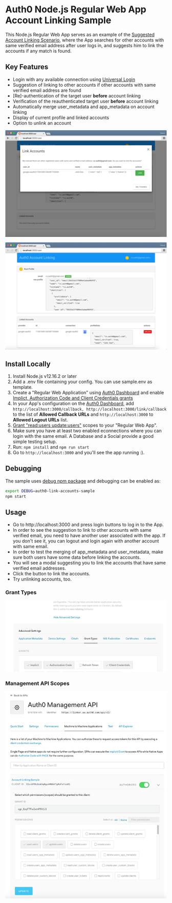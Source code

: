 # Auth0 Node.js Regular Web App Account Linking Sample

This Node.js Regular Web App serves as an example of the [Suggested Account Linking Scenario](https://auth0.com/docs/link-accounts/suggested-linking), where the App searches for other accounts with same verified email address after user logs in, and suggests him to link the accounts if any match is found.

## Key Features

- Login with any available connection using [Universal Login](https://auth0.com/docs/universal-login)
- Suggestion of linking to other accounts if other accounts with same verified email address are found
- [Re]-authentication of the target user **before** account linking
- Verification of the reauthenticated target user **before** account linking
- Automatically merge user_metadata and app_metadata on account linking
- Display of current profile and linked accounts
- Option to unlink an account

![](pngs/regular-web-app-suggest-linking.png)

![](pngs/regular-web-app-user-settings.png)

## Install Locally

1. Install Node.js v12.16.2 or later
2. Add a .env file containing your config. You can use sample.env as template.
3. Create a "Regular Web Application" using [Auth0 Dashboard](https://manage.auth0.com) and enable [Implict, Authorization Code and Client Credentials grants](#grant-types)
4. In your App's configuration on the [Auth0 Dashboard](https://manage.auth0.com), add `http://localhost:3000/callback, http://localhost:3000/link/callback` to the list of **Allowed Callback URLs** and `http://localhost:3000` to **Allowed Logout URLs** list.
5. [Grant "read:users update:users"](#management-api-scopes) scopes to your "Regular Web App".
6. Make sure you have at least two enabled econnections where you can login with the same email. A Database and a Social provide a good simple testing setup.
7. Run: `npm install` and `npm run start`
8. Go to `http://localhost:3000` and you'll see the app running :).

## Debugging

The sample uses [debug npm package](https://www.npmjs.com/package/debug) and debugging can be enabled as:

```bash
export DEBUG=auth0-link-accounts-sample
npm start
```

## Usage

- Go to http://localhost:3000 and press login buttons to log in to the App.
- In order to see the suggestion to link to other accounts with same verified email, you need to have another user associated with the app. If you don't see it, you can logout and login again with another account with same email.
- In order to test the merging of app_metadata and user_metadata, make sure both users have some data before linking the accounts.
- You will see a modal suggesting you to link the accounts that have same verified email addresses.
- Click the button to link the accounts.
- Try unlinking accounts, too.

### Grant Types

![](pngs/grant_types.png)

### Management API Scopes

![](pngs/mgmt-api-scopes.png)
